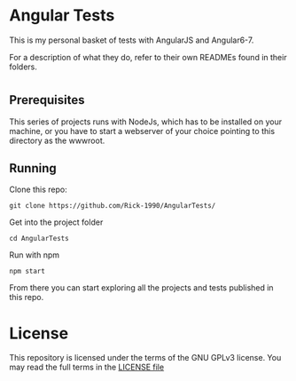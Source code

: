 # Angular Tests
This is my personal basket of tests with AngularJS and Angular6-7.

For a description of what they do, refer to their own READMEs found in their folders.

# 
## Prerequisites
This series of projects runs with NodeJs, which has to be installed on your machine, or you have to start a webserver of your choice pointing to this directory as the wwwroot.
## Running
Clone this repo:
```
git clone https://github.com/Rick-1990/AngularTests/
```
Get into the project folder
```
cd AngularTests
```
Run with npm
```
npm start
```
From there you can start exploring all the projects and tests published in this repo.
# License
This repository is licensed under the terms of the GNU GPLv3 license. You may read the full terms in the [LICENSE file](../LICENSE)